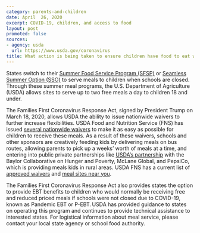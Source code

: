 ```yaml
---
category: parents-and-children
date: April  26, 2020
excerpt: COVID-19, children, and access to food
layout: post
promoted: false
sources:
- agency: usda
  url: https://www.usda.gov/coronavirus
title: What action is being taken to ensure children have food to eat while schools are closed?
---
```


States switch to their [Summer Food Service Program (SFSP)](https://www.fns.usda.gov/sfsp/summer-food-service-program) or [Seamless Summer Option (SSO)](https://www.fns.usda.gov/sfsp/seamless-summer-and-other-options-schools) to serve meals to children when schools are closed. Through these summer meal programs, the U.S. Department of Agriculture (USDA) allows sites to serve up to two free meals a day to children 18 and under.

The Families First Coronavirus Response Act, signed by President Trump on March 18, 2020, allows USDA the ability to issue nationwide waivers to further increase flexibilities. USDA Food and Nutrition Service (FNS) has issued [several nationwide waivers](https://www.fns.usda.gov/disaster/pandemic/covid-19/cn-waivers-flexibilities) to make it as easy as possible for children to receive these meals. As a result of these waivers, schools and other sponsors are creatively feeding kids by delivering meals on bus routes, allowing parents to pick up a weeks’ worth of meals at a time, and entering into public private partnerships like [USDA’s partnership](https://www.usda.gov/media/press-releases/2020/03/17/usda-announces-feeding-program-partnership-response-covid-19) with the Baylor Collaborative on Hunger and Poverty, McLane Global, and PepsiCo, which is providing meals kids in rural areas. USDA FNS has a current list of [approved waivers](http://www.fns.usda.gov/coronavirus) and [meal sites near you](http://www.fns.usda.gov/meals4kids).

The Families First Coronavirus Response Act also provides states the option to provide EBT benefits to children who would normally be receiving free and reduced priced meals if schools were not closed due to COVID-19, known as Pandemic EBT or P-EBT. USDA has provided guidance to states on operating this program and continues to provide technical assistance to interested states. For logistical information about meal service, please contact your local state agency or school food authority.